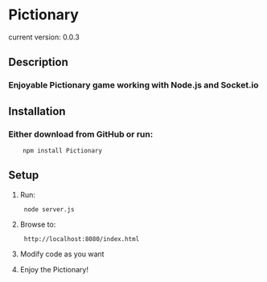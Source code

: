 # Pictionary #
current version: 0.0.3

## Description ##

### Enjoyable Pictionary game working with Node.js and Socket.io ###

## Installation ##

### Either download from GitHub or run: ###

		npm install Pictionary

## Setup ##

1. Run:

		node server.js

1. Browse to:

		http://localhost:8080/index.html

1. Modify code as you want

1. Enjoy the Pictionary!